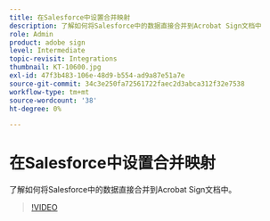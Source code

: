 ```yaml
---
title: 在Salesforce中设置合并映射
description: 了解如何将Salesforce中的数据直接合并到Acrobat Sign文档中
role: Admin
product: adobe sign
level: Intermediate
topic-revisit: Integrations
thumbnail: KT-10600.jpg
exl-id: 47f3b483-106e-48d9-b554-ad9a87e51a7e
source-git-commit: 34c3e250fa72561722faec2d3abca312f32e7538
workflow-type: tm+mt
source-wordcount: '38'
ht-degree: 0%

---
```


# 在Salesforce中设置合并映射

了解如何将Salesforce中的数据直接合并到Acrobat Sign文档中。

>[!VIDEO](https://video.tv.adobe.com/v/3409412?hidetitle=true)
